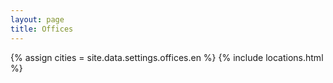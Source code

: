 ```yaml
---
layout: page
title: Offices
---
```


{% assign cities = site.data.settings.offices.en %}
{% include locations.html %}


